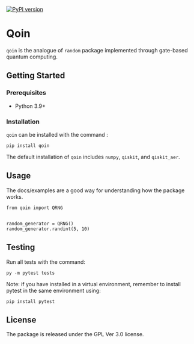 [![PyPI version](https://img.shields.io/pypi/v/qoin)](//pypi.org/project/qoin)

# Qoin
`qoin` is the analogue of `random` package implemented through gate-based quantum computing.

## Getting Started

### Prerequisites
- Python 3.9+

### Installation
`qoin` can be installed with the command :
```
pip install qoin
```
The default installation of `qoin` includes `numpy`, `qiskit`, and `qiskit_aer`.

## Usage
The docs/examples are a good way for understanding how the package works.
```
from qoin import QRNG


random_generator = QRNG()
random_generator.randint(5, 10)
```

## Testing
Run all tests with the command:

```
py -m pytest tests
```

Note: if you have installed in a virtual environment, remember to install pytest in the same environment using:

```
pip install pytest
```

## License
The package is released under the GPL Ver 3.0 license.